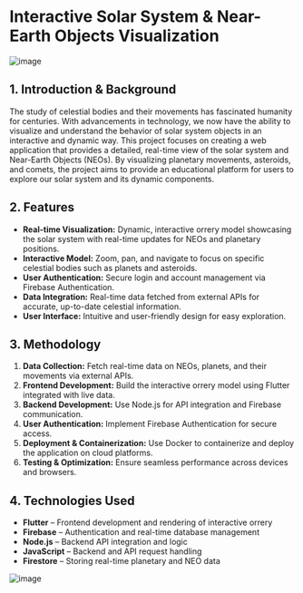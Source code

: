 # Interactive Solar System & Near-Earth Objects Visualization

![image](https://github.com/user-attachments/assets/5794a597-972b-499e-8ec0-237c16963dad)

## 1. Introduction & Background  
The study of celestial bodies and their movements has fascinated humanity for centuries. With advancements in technology, we now have the ability to visualize and understand the behavior of solar system objects in an interactive and dynamic way. This project focuses on creating a web application that provides a detailed, real-time view of the solar system and Near-Earth Objects (NEOs). By visualizing planetary movements, asteroids, and comets, the project aims to provide an educational platform for users to explore our solar system and its dynamic components.

## 2. Features  
- **Real-time Visualization:** Dynamic, interactive orrery model showcasing the solar system with real-time updates for NEOs and planetary positions.  
- **Interactive Model:** Zoom, pan, and navigate to focus on specific celestial bodies such as planets and asteroids.  
- **User Authentication:** Secure login and account management via Firebase Authentication.  
- **Data Integration:** Real-time data fetched from external APIs for accurate, up-to-date celestial information.  
- **User Interface:** Intuitive and user-friendly design for easy exploration.

## 3. Methodology  
1. **Data Collection:** Fetch real-time data on NEOs, planets, and their movements via external APIs.  
2. **Frontend Development:** Build the interactive orrery model using Flutter integrated with live data.  
3. **Backend Development:** Use Node.js for API integration and Firebase communication.  
4. **User Authentication:** Implement Firebase Authentication for secure access.  
5. **Deployment & Containerization:** Use Docker to containerize and deploy the application on cloud platforms.  
6. **Testing & Optimization:** Ensure seamless performance across devices and browsers.

## 4. Technologies Used  
- **Flutter** – Frontend development and rendering of interactive orrery  
- **Firebase** – Authentication and real-time database management  
- **Node.js** – Backend API integration and logic  
- **JavaScript** – Backend and API request handling  
- **Firestore** – Storing real-time planetary and NEO data  

![image](https://github.com/user-attachments/assets/7863fcba-c1b8-4c83-a178-2d29cde5ac92)

